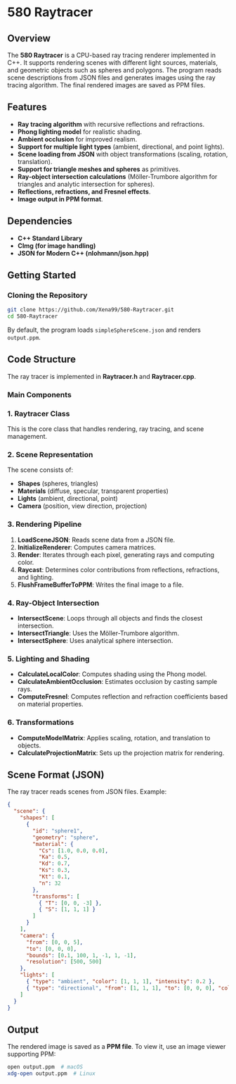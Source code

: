 # 580 Raytracer

## Overview
The **580 Raytracer** is a CPU-based ray tracing renderer implemented in C++. It supports rendering scenes with different light sources, materials, and geometric objects such as spheres and polygons. The program reads scene descriptions from JSON files and generates images using the ray tracing algorithm. The final rendered images are saved as PPM files.

## Features
- **Ray tracing algorithm** with recursive reflections and refractions.
- **Phong lighting model** for realistic shading.
- **Ambient occlusion** for improved realism.
- **Support for multiple light types** (ambient, directional, and point lights).
- **Scene loading from JSON** with object transformations (scaling, rotation, translation).
- **Support for triangle meshes and spheres** as primitives.
- **Ray-object intersection calculations** (Möller-Trumbore algorithm for triangles and analytic intersection for spheres).
- **Reflections, refractions, and Fresnel effects**.
- **Image output in PPM format**.

## Dependencies
- **C++ Standard Library**
- **CImg (for image handling)**
- **JSON for Modern C++ (nlohmann/json.hpp)**

## Getting Started

### Cloning the Repository
```sh
git clone https://github.com/Xena99/580-Raytracer.git
cd 580-Raytracer
```
By default, the program loads `simpleSphereScene.json` and renders `output.ppm`.

## Code Structure
The ray tracer is implemented in **Raytracer.h** and **Raytracer.cpp**.

### Main Components

### 1. **Raytracer Class**
This is the core class that handles rendering, ray tracing, and scene management.

### 2. **Scene Representation**
The scene consists of:
- **Shapes** (spheres, triangles)
- **Materials** (diffuse, specular, transparent properties)
- **Lights** (ambient, directional, point)
- **Camera** (position, view direction, projection)

### 3. **Rendering Pipeline**
1. **LoadSceneJSON**: Reads scene data from a JSON file.
2. **InitializeRenderer**: Computes camera matrices.
3. **Render**: Iterates through each pixel, generating rays and computing color.
4. **Raycast**: Determines color contributions from reflections, refractions, and lighting.
5. **FlushFrameBufferToPPM**: Writes the final image to a file.

### 4. **Ray-Object Intersection**
- **IntersectScene**: Loops through all objects and finds the closest intersection.
- **IntersectTriangle**: Uses the Möller-Trumbore algorithm.
- **IntersectSphere**: Uses analytical sphere intersection.

### 5. **Lighting and Shading**
- **CalculateLocalColor**: Computes shading using the Phong model.
- **CalculateAmbientOcclusion**: Estimates occlusion by casting sample rays.
- **ComputeFresnel**: Computes reflection and refraction coefficients based on material properties.

### 6. **Transformations**
- **ComputeModelMatrix**: Applies scaling, rotation, and translation to objects.
- **CalculateProjectionMatrix**: Sets up the projection matrix for rendering.

## Scene Format (JSON)
The ray tracer reads scenes from JSON files. Example:
```json
{
  "scene": {
    "shapes": [
      {
        "id": "sphere1",
        "geometry": "sphere",
        "material": {
          "Cs": [1.0, 0.0, 0.0],
          "Ka": 0.5,
          "Kd": 0.7,
          "Ks": 0.3,
          "Kt": 0.1,
          "n": 32
        },
        "transforms": [
          { "T": [0, 0, -3] },
          { "S": [1, 1, 1] }
        ]
      }
    ],
    "camera": {
      "from": [0, 0, 5],
      "to": [0, 0, 0],
      "bounds": [0.1, 100, 1, -1, 1, -1],
      "resolution": [500, 500]
    },
    "lights": [
      { "type": "ambient", "color": [1, 1, 1], "intensity": 0.2 },
      { "type": "directional", "from": [1, 1, 1], "to": [0, 0, 0], "color": [1, 1, 1], "intensity": 0.8 }
    ]
  }
}
```

## Output
The rendered image is saved as a **PPM file**. To view it, use an image viewer supporting PPM:
```sh
open output.ppm  # macOS
xdg-open output.ppm  # Linux
```


